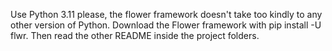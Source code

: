 Use Python 3.11 please, the flower framework doesn't take too kindly to any other version of Python.
Download the Flower framework with pip install -U flwr.
Then read the other README inside the project folders.
